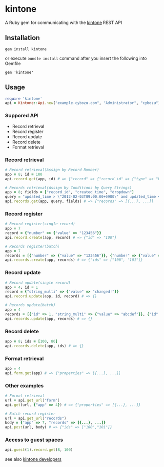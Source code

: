 # kintone

A Ruby gem for communicating with the [kintone](https://kintone.cybozu.com/us/) REST API

## Installation

    gem install kintone

or execute `bundle install` command after you insert the following into Gemfile

    gem 'kintone'

## Usage

```ruby
require 'kintone'
api = Kintone::Api.new("example.cybozu.com", "Administrator", "cybozu")
```

### Suppored API
- Record retrieval
- Record register
- Record update
- Record delete
- Format retrieval

### Record retrieval

```ruby
# Record retrieval(Assign by Record Number)
app = 8; id = 100
api.record.get(app, id) # => {"record" => {"record_id" => {"type" => "RECORD_NUMBER", "value" => "1"}}}

# Records retrieval(Assign by Conditions by Query Strings)
app = 8; fields = ["record_id", "created_time", "dropdown"]
query = "updated_time > \"2012-02-03T09:00:00+0900\" and updated_time < \"2012-02-03T10:00:00+0900\" order by record_id asc limit 10 offset 20"
api.records.get(app, query, fields) # => {"records" => [{...}, ...]}
```

### Record register

```ruby
# Record register(single record)
app = 7
record = {"number" => {"value" => "123456"}}
api.record.create(app, record) # => {"id" => "100"}

# Records register(batch)
app = 7
records = [{"number" => {"value" => "123456"}}, {"number" => {"value" => "7890"}}]
api.records.create(app, records) # => {"ids" => ["100", "101"]}
```

### Record update

```ruby
# Record update(single record)
app = 4; id = 1
record = {"string_multi" => {"value" => "changed!"}}
api.record.update(app, id, record) # => {}

# Records update(batch)
app = 4
records = [{"id" => 1, "string_multi" => {"value" => "abcdef"}}, {"id" => 2, "string_multi" => {"value" => "opqrstu"}}]
api.records.update(app, records) # => {}
```

### Record delete

```ruby
app = 8; ids = [100, 80]
api.records.delete(app, ids) # => {}
```

### Format retrieval

```ruby
app = 4
api.form.get(app) # => {"properties" => [{...}, ...]}
```

### Other examples

```ruby
# Format retrieval
url = api.get_url("form")
api.get(url, {"app" => 4}) # => {"properties" => [{...}, ...]}

# Batch record register
url = api.get_url("records")
body = {"app" => 7, "records" => [{...}, ...]}
api.post(url, body) # => {"ids" => ["100","101"]}
```

### Access to guest spaces

```ruby
api.guest(1).record.get(8, 100)
```

see also [kintone developers](https://developers.kintone.com/)
